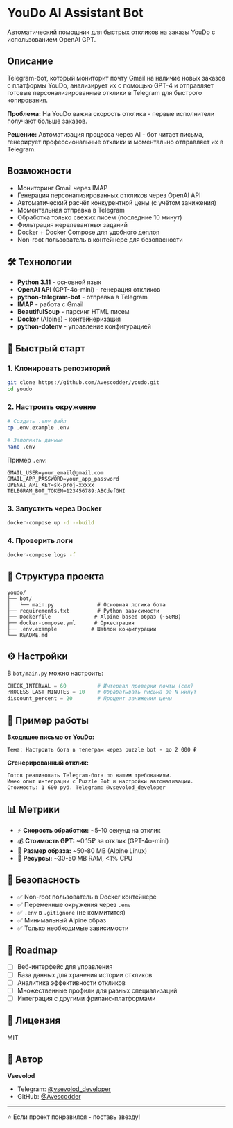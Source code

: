 #  YouDo AI Assistant Bot

Автоматический помощник для быстрых откликов на заказы YouDo с использованием OpenAI GPT.

##  Описание

Telegram-бот, который мониторит почту Gmail на наличие новых заказов с платформы YouDo, анализирует их с помощью GPT-4 и отправляет готовые персонализированные отклики в Telegram для быстрого копирования.

**Проблема:** На YouDo важна скорость отклика - первые исполнители получают больше заказов.

**Решение:** Автоматизация процесса через AI - бот читает письма, генерирует профессиональные отклики и моментально отправляет их в Telegram.

##  Возможности

- Мониторинг Gmail через IMAP
- Генерация персонализированных откликов через OpenAI API
- Автоматический расчёт конкурентной цены (с учётом занижения)
- Моментальная отправка в Telegram
- Обработка только свежих писем (последние 10 минут)
- Фильтрация нерелевантных заданий
- Docker + Docker Compose для удобного деплоя
- Non-root пользователь в контейнере для безопасности

## 🛠️ Технологии

- **Python 3.11** - основной язык
- **OpenAI API** (GPT-4o-mini) - генерация откликов
- **python-telegram-bot** - отправка в Telegram
- **IMAP** - работа с Gmail
- **BeautifulSoup** - парсинг HTML писем
- **Docker** (Alpine) - контейнеризация
- **python-dotenv** - управление конфигурацией

## 🚀 Быстрый старт

### 1. Клонировать репозиторий
```bash
git clone https://github.com/Avescodder/youdo.git
cd youdo
```

### 2. Настроить окружение
```bash
# Создать .env файл
cp .env.example .env

# Заполнить данные
nano .env
```

Пример `.env`:
```env
GMAIL_USER=your_email@gmail.com
GMAIL_APP_PASSWORD=your_app_password
OPENAI_API_KEY=sk-proj-xxxxx
TELEGRAM_BOT_TOKEN=123456789:ABCdefGHI
```

### 3. Запустить через Docker
```bash
docker-compose up -d --build
```

### 4. Проверить логи
```bash
docker-compose logs -f
```

## 📁 Структура проекта

```
youdo/
├── bot/
│   └── main.py              # Основная логика бота
├── requirements.txt         # Python зависимости
├── Dockerfile              # Alpine-based образ (~50MB)
├── docker-compose.yml      # Оркестрация
├── .env.example           # Шаблон конфигурации
└── README.md
```

## ⚙️ Настройки

В `bot/main.py` можно настроить:

```python
CHECK_INTERVAL = 60          # Интервал проверки почты (сек)
PROCESS_LAST_MINUTES = 10    # Обрабатывать письма за N минут
discount_percent = 20        # Процент занижения цены
```

## 🎯 Пример работы

**Входящее письмо от YouDo:**
```
Тема: Настроить бота в телеграм через puzzle bot - до 2 000 ₽
```

**Сгенерированный отклик:**
```
Готов реализовать Telegram-бота по вашим требованиям. 
Имею опыт интеграции с Puzzle Bot и настройки автоматизации. 
Стоимость: 1 600 руб. Telegram: @vsevolod_developer
```

## 📊 Метрики

- ⚡ **Скорость обработки:** ~5-10 секунд на отклик
- 💰 **Стоимость GPT:** ~0.15₽ за отклик (GPT-4o-mini)
- 🐳 **Размер образа:** ~50-80 MB (Alpine Linux)
- 🔋 **Ресурсы:** ~30-50 MB RAM, <1% CPU

## 🔐 Безопасность

- ✅ Non-root пользователь в Docker контейнере
- ✅ Переменные окружения через `.env`
- ✅ `.env` в `.gitignore` (не коммитится)
- ✅ Минимальный Alpine образ
- ✅ Только необходимые зависимости

## 📝 Roadmap

- [ ] Веб-интерфейс для управления
- [ ] База данных для хранения истории откликов
- [ ] Аналитика эффективности откликов
- [ ] Множественные профили для разных специализаций
- [ ] Интеграция с другими фриланс-платформами

## 📄 Лицензия

MIT

## 👤 Автор

**Vsevolod**
- Telegram: [@vsevolod_developer](https://t.me/vsevolod_developer)
- GitHub: [@Avescodder](https://github.com/Avescodder)

---

⭐ Если проект понравился - поставь звезду!